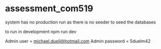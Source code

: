 # assessment_com519

system has no production run as there is no seeder to seed the databases

to run in development
npm run dev

Admin user = michael.duell@hotmail.com
Admin password = 5duelm42



